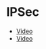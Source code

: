 # IPSec

* [Video](https://www.youtube.com/watch?v=tuDVWQOG0C0)
* [Video](https://www.youtube.com/watch?v=CuxyZiSCSfc)
